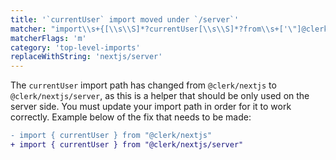 ```yaml
---
title: '`currentUser` import moved under `/server`'
matcher: "import\\s+{[\\s\\S]*?currentUser[\\s\\S]*?from\\s+['\"]@clerk\\/(nextjs)(?!\/server)[\\s\\S]*?['\"]"
matcherFlags: 'm'
category: 'top-level-imports'
replaceWithString: 'nextjs/server'
---
```


The `currentUser` import path has changed from `@clerk/nextjs` to `@clerk/nextjs/server`, as this is a helper that should be only used on the server side. You must update your import path in order for it to work correctly. Example below of the fix that needs to be made:

```diff
- import { currentUser } from "@clerk/nextjs"
+ import { currentUser } from "@clerk/nextjs/server"
```
